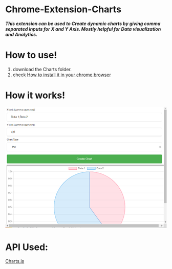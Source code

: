 # Chrome-Extension-Charts

**_This extension can be used to Create dynamic charts by giving comma separated inputs for X and Y Axis. Mostly helpful for Data visualization and Analytics._**

# How to use!

1. download the Charts folder.
2. check [How to install it in your chrome browser](https://www.cnet.com/how-to/how-to-install-chrome-extensions-manually)

# How it works!

![Screenshot](https://github.com/aiden77mori/simple-chart-ext/blob/main/Screeshot.png)

# API Used:

[Charts.js](https://www.chartjs.org/)
